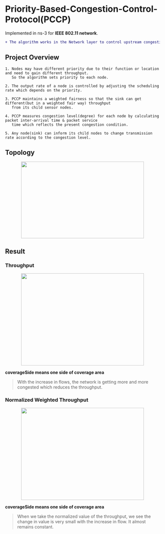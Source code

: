 # Priority-Based-Congestion-Control-Protocol(PCCP)

Implemented in ns-3 for **IEEE 802.11 network**.

```diff
+ The algorithm works in the Network layer to control upstream congestion.
```


## **Project Overview**

```
1. Nodes may have different priority due to their function or location and need to gain different throughput. 
   So the algorithm sets priority to each node.

2. The output rate of a node is controlled by adjusting the scheduling rate which depends on the priority.

3. PCCP maintains a weighted fairness so that the sink can get different(but in a weighted fair way) throughput
   from its child sensor nodes.

4. PCCP measures congestion level(degree) for each node by calculating packet inter-arrival time & packet service 
   time which reflects the present congestion condition.

5. Any node(sink) can inform its child nodes to change transmission rate according to the congestion level.
```



## **Topology**
<p align="center">
   <img src="https://github.com/TanzimAzadNishan/Priority-Based-Congestion-Control-Protocol/blob/main/Topology.png" 
        width="400" height="250"/>
</p>



## **Result**

### **Throughput**
<p align="center">
   <img src="https://github.com/TanzimAzadNishan/Priority-Based-Congestion-Control-Protocol/blob/main/Throughput.png" 
        width="400" height="300"/>
</p>


**coverageSide means one side of coverage area**
> With the increase in flows, the network is getting more and more congested which reduces the throughput.



### **Normalized Weighted Throughput**
<p align="center">
   <img src="https://github.com/TanzimAzadNishan/Priority-Based-Congestion-Control-Protocol/blob/main/Normalized_Throughput.png" 
        width="400" height="300"/>
</p>


**coverageSide means one side of coverage area**
> When we take the normalized value of the throughput, we see the change in value is very small with the increase in flow. It almost remains constant.










